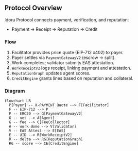 ## Protocol Overview

Idoru Protocol connects payment, verification, and reputation:

- Payment → Receipt → Reputation → Credit

### Flow
1. Facilitator provides price quote (EIP-712 x402) to payer.
2. Payer settles via `PaymentGatewayV2` (escrow → split).
3. Work completes; validator submits EAS attestation.
4. `WorkReceiptV2` logs receipt, linking payment and attestation.
5. `ReputationGraph` updates agent scores.
6. `CreditEngine` grants lines based on reputation and collateral.

### Diagram
```mermaid
flowchart LR
  P[Payer] -- X-PAYMENT Quote --> F[Facilitator]
  F -- EIP-712 --> P
  P -- ERC20 --> G[PaymentGatewayV2]
  G -- net --> A[Agent]
  G -- fee --> C[FeeCollector]
  A -- work done --> V[Validator]
  V -- EAS Attest --> E[EAS]
  E -- UID --> R[WorkReceiptV2]
  R -- delta --> RG[ReputationGraph]
  RG -- score --> CE[CreditEngine]
```
